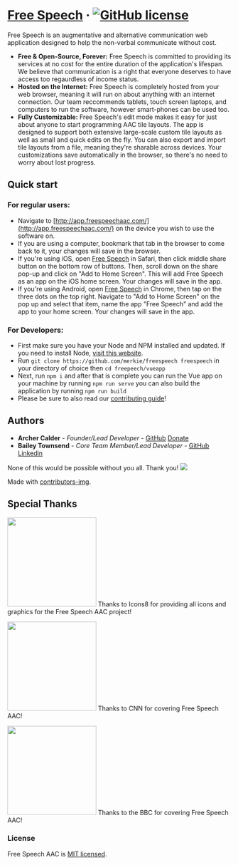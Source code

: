 # [Free Speech](http://freespeechaac.com/) &middot; [![GitHub license](https://img.shields.io/badge/license-MIT-blue.svg)](https://github.com/merkie/freespeech/blob/main/LICENSE)

Free Speech is an augmentative and alternative communication web application designed to help the non-verbal communicate without cost.

* **Free & Open-Source, Forever:** Free Speech is committed to providing its services at no cost for the entire duration of the application's lifespan. We believe that communication is a right that everyone deserves to have access too regaurdless of income status.
* **Hosted on the Internet:** Free Speech is completely hosted from your web browser, meaning it will run on about anything with an internet connection. Our team reccommends tablets, touch screen laptops, and computers to run the software, however smart-phones can be used too.
* **Fully Customizable:** Free Speech's edit mode makes it easy for just about anyone to start programming AAC tile layouts. The app is designed to support both extensive large-scale custom tile layouts as well as small and quick edits on the fly. You can also export and import tile layouts from a file, meaning they're sharable across devices. Your customizations save automatically in the browser, so there's no need to worry about lost progress.

## Quick start

### For regular users:

* Navigate to [http://app.freespeechaac.com/](http://app.freespeechaac.com/) on the device you wish to use the software on.
* If you are using a computer, bookmark that tab in the browser to come back to it, your changes will save in the browser.
* If you're using iOS, open [Free Speech](http://app.freespeechaac.com/) in Safari, then click middle share button on the bottom row of buttons. Then, scroll down on the share pop-up and click on "Add to Home Screen". This will add Free Speech as an app on the iOS home screen. Your changes will save in the app.
* If you're using Android, open [Free Speech](http://app.freespeechaac.com/) in Chrome, then tap on the three dots on the top right. Navigate to "Add to Home Screen" on the pop up and select that item, name the app "Free Speech" and add the app to your home screen. Your changes will save in the app.

### For Developers:
* First make sure you have your Node and NPM installed and updated. If you need to install Node, [visit this website](https://nodejs.org/en/download/).
* Run `git clone https://github.com/merkie/freespeech freespeech` in your directory of choice then `cd freepeech/vueapp`
* Next, run `npm i` and after that is complete you can run the Vue app on your machine by running `npm run serve` you can also build the application by running `npm run build`
* Please be sure to also read our [contributing guide](https://github.com/Merkie/freespeech/blob/master/.github/CONTRIBUTING.md)!

## Authors

* **Archer Calder** - *Founder/Lead Developer* - [GitHub](https://github.com/Merkie) [Donate](https://ko-fi.com/merkie)
* **Bailey Townsend** - *Core Team Member/Lead Developer* - [GitHub](https://github.com/fatfingers23) [Linkedin](https://www.linkedin.com/in/bailey-townsend-25b195105)

None of this would be possible without you all. Thank you!
<a href="https://github.com/Merkie/freespeech/graphs/contributors">
  <img src="https://contributors-img.firebaseapp.com/image?repo=Merkie/freespeech" />
</a>

Made with [contributors-img](https://contributors-img.firebaseapp.com).

## Special Thanks
<a href="https://icons8.com/"><img src="https://logos-download.com/wp-content/uploads/2020/06/Icons8_Logo_full.png" width=200px></a>
Thanks to Icons8 for providing all icons and graphics for the Free Speech AAC project!


<a href="https://www.cnn.com/2021/12/19/us/texas-teen-freespeech-app/index.html"><img src="https://1000logos.net/wp-content/uploads/2021/04/CNN-logo.png" width=200px></a>
Thanks to CNN for covering Free Speech AAC!


<a href="https://www.bbc.com/news/av/disability-57515272"><img src="https://upload.wikimedia.org/wikipedia/commons/thumb/4/41/BBC_Logo_2021.svg/2560px-BBC_Logo_2021.svg.png" width=200px></a>
Thanks to the BBC for covering Free Speech AAC!

### License

Free Speech AAC is [MIT licensed](./LICENSE).
